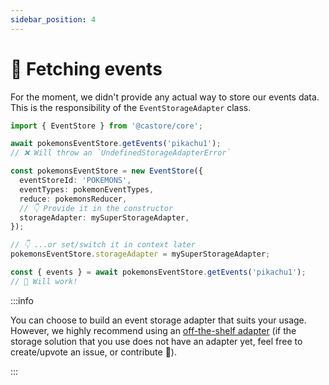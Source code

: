 ```yaml
---
sidebar_position: 4
---
```


# 🛒 Fetching events

For the moment, we didn't provide any actual way to store our events data. This is the responsibility of the `EventStorageAdapter` class.

```ts
import { EventStore } from '@castore/core';

await pokemonsEventStore.getEvents('pikachu1');
// ❌ Will throw an `UndefinedStorageAdapterError`

const pokemonsEventStore = new EventStore({
  eventStoreId: 'POKEMONS',
  eventTypes: pokemonEventTypes,
  reduce: pokemonsReducer,
  // 👇 Provide it in the constructor
  storageAdapter: mySuperStorageAdapter,
});

// 👇 ...or set/switch it in context later
pokemonsEventStore.storageAdapter = mySuperStorageAdapter;

const { events } = await pokemonsEventStore.getEvents('pikachu1');
// 🙌 Will work!
```

:::info

You can choose to build an event storage adapter that suits your usage. However, we highly recommend using an [off-the-shelf adapter](../5-resources.md) (if the storage solution that you use does not have an adapter yet, feel free to create/upvote an issue, or contribute 🤗).

:::
